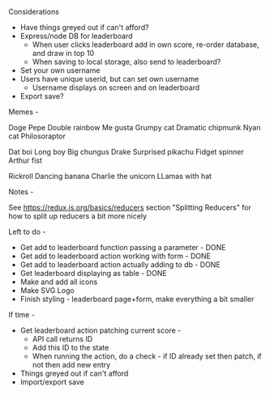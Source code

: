 Considerations

- Have things greyed out if can't afford?
- Express/node DB for leaderboard
  - When user clicks leaderboard add in own score, re-order database, and draw in top 10
  - When saving to local storage, also send to leaderboard?
- Set your own username
- Users have unique userid, but can set own username
  - Username displays on screen and on leaderboard
- Export save?


Memes -

Doge
Pepe
Double rainbow
Me gusta
Grumpy cat
Dramatic chipmunk
Nyan cat
Philosoraptor


Dat boi
Long boy
Big chungus
Drake
Surprised pikachu
Fidget spinner
Arthur fist


Rickroll
Dancing banana
Charlie the unicorn
LLamas with hat


Notes -

See https://redux.js.org/basics/reducers section "Splitting Reducers" for how to split up reducers a bit more nicely

Left to do -

- Get add to leaderboard function passing a parameter - DONE
- Get add to leaderboard action working with form - DONE
- Get add to leaderboard action actually adding to db - DONE
- Get leaderboard displaying as table - DONE
- Make and add all icons
- Make SVG Logo
- Finish styling - leaderboard page+form, make everything a bit smaller

If time -

- Get leaderboard action patching current score -
  - API call returns ID
  - Add this ID to the state
  - When running the action, do a check - if ID already set then patch, if not then add new entry
- Things greyed out if can't afford
- Import/export save

